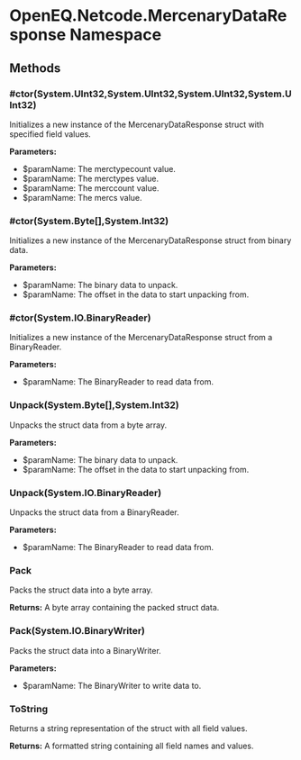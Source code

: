 ﻿# OpenEQ.Netcode.MercenaryDataResponse Namespace

## Methods

### #ctor(System.UInt32,System.UInt32,System.UInt32,System.UInt32)

Initializes a new instance of the MercenaryDataResponse struct with specified field values.

**Parameters:**

- $paramName: The merctypecount value.
- $paramName: The merctypes value.
- $paramName: The merccount value.
- $paramName: The mercs value.

### #ctor(System.Byte[],System.Int32)

Initializes a new instance of the MercenaryDataResponse struct from binary data.

**Parameters:**

- $paramName: The binary data to unpack.
- $paramName: The offset in the data to start unpacking from.

### #ctor(System.IO.BinaryReader)

Initializes a new instance of the MercenaryDataResponse struct from a BinaryReader.

**Parameters:**

- $paramName: The BinaryReader to read data from.

### Unpack(System.Byte[],System.Int32)

Unpacks the struct data from a byte array.

**Parameters:**

- $paramName: The binary data to unpack.
- $paramName: The offset in the data to start unpacking from.

### Unpack(System.IO.BinaryReader)

Unpacks the struct data from a BinaryReader.

**Parameters:**

- $paramName: The BinaryReader to read data from.

### Pack

Packs the struct data into a byte array.

**Returns:** A byte array containing the packed struct data.

### Pack(System.IO.BinaryWriter)

Packs the struct data into a BinaryWriter.

**Parameters:**

- $paramName: The BinaryWriter to write data to.

### ToString

Returns a string representation of the struct with all field values.

**Returns:** A formatted string containing all field names and values.


